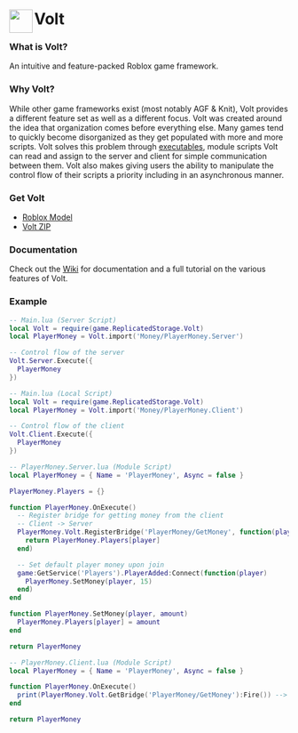 # <img src="https://user-images.githubusercontent.com/80359818/120092800-e199e300-c0e3-11eb-9e70-bb087f297184.png" width="42" align="left"> Volt

### What is Volt?
An intuitive and feature-packed Roblox game framework.


### Why Volt?
While other game frameworks exist (most notably AGF & Knit), Volt provides a different feature set as well as a different focus. Volt was created around the idea that organization comes before everything else. Many games tend to quickly become disorganized as they get populated with more and more scripts. Volt solves this problem through [executables](https://github.com/astrealRBLX/volt/wiki/Executables), module scripts Volt can read and assign to the server and client for simple communication between them. Volt also makes giving users the ability to manipulate the control flow of their scripts a priority including in an asynchronous manner.

### Get Volt
* [Roblox Model](https://www.roblox.com/library/6892133318/Volt)
* [Volt ZIP](https://github.com/astrealRBLX/volt/files/6572222/Volt.zip)

### Documentation
Check out the [Wiki](https://github.com/astrealRBLX/volt/wiki) for documentation and a full tutorial on the various features of Volt.

### Example
```lua
-- Main.lua (Server Script)
local Volt = require(game.ReplicatedStorage.Volt)
local PlayerMoney = Volt.import('Money/PlayerMoney.Server')

-- Control flow of the server
Volt.Server.Execute({
  PlayerMoney
})
```
```lua
-- Main.lua (Local Script)
local Volt = require(game.ReplicatedStorage.Volt)
local PlayerMoney = Volt.import('Money/PlayerMoney.Client')

-- Control flow of the client
Volt.Client.Execute({
  PlayerMoney
})
```
```lua
-- PlayerMoney.Server.lua (Module Script)
local PlayerMoney = { Name = 'PlayerMoney', Async = false }

PlayerMoney.Players = {}

function PlayerMoney.OnExecute()
  -- Register bridge for getting money from the client
  -- Client -> Server
  PlayerMoney.Volt.RegisterBridge('PlayerMoney/GetMoney', function(player)
    return PlayerMoney.Players[player]
  end)

  -- Set default player money upon join
  game:GetService('Players').PlayerAdded:Connect(function(player)
    PlayerMoney.SetMoney(player, 15)
  end)
end

function PlayerMoney.SetMoney(player, amount)
  PlayerMoney.Players[player] = amount
end

return PlayerMoney
```
```lua
-- PlayerMoney.Client.lua (Module Script)
local PlayerMoney = { Name = 'PlayerMoney', Async = false }

function PlayerMoney.OnExecute()
  print(PlayerMoney.Volt.GetBridge('PlayerMoney/GetMoney'):Fire()) --> Prints 15
end

return PlayerMoney
```
